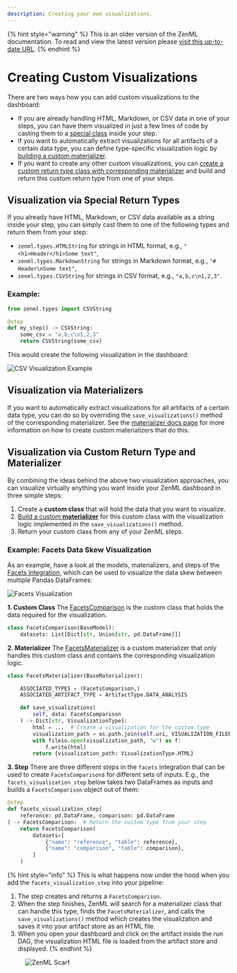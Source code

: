```yaml
---
description: Creating your own visualizations.
---
```


{% hint style="warning" %}
This is an older version of the ZenML documentation. To read and view the latest version please [visit this up-to-date URL](https://docs.zenml.io).
{% endhint %}


# Creating Custom Visualizations

There are two ways how you can add custom visualizations to the dashboard:

* If you are already handling HTML, Markdown, or CSV data in one of your steps, you can have them visualized in just a few lines of code by casting them to a [special class](#visualization-via-special-return-types) inside your step.
* If you want to automatically extract visualizations for all artifacts of a certain data type, you can define type-specific visualization logic by [building a custom materializer](#visualization-via-materializers).
* If you want to create any other custom visualizations, you can [create a custom return type class with corresponding materializer](#visualization-via-custom-return-type-and-materializer) and build and return this custom return type from one of your steps.

## Visualization via Special Return Types

If you already have HTML, Markdown, or CSV data available as a string inside your step, you can simply cast them to one of the following types and return them from your step:

* `zenml.types.HTMLString` for strings in HTML format, e.g., `"<h1>Header</h1>Some text"`,
* `zenml.types.MarkdownString` for strings in Markdown format, e.g., `"# Header\nSome text"`,
* `zenml.types.CSVString` for strings in CSV format, e.g., `"a,b,c\n1,2,3"`.

### Example:

```python
from zenml.types import CSVString

@step
def my_step() -> CSVString:
    some_csv = "a,b,c\n1,2,3"
    return CSVString(some_csv)
```

This would create the following visualization in the dashboard:

![CSV Visualization Example](../../.gitbook/assets/artifact\_visualization\_csv.png)

## Visualization via Materializers

If you want to automatically extract visualizations for all artifacts of a certain data type, you can do so by overriding the `save_visualizations()` method of the corresponding materializer. See the [materializer docs page](../handle-data-artifacts/handle-custom-data-types.md#optional-how-to-visualize-the-artifact) for more information on how to create custom materializers that do this.

## Visualization via Custom Return Type and Materializer

By combining the ideas behind the above two visualization approaches, you can visualize virtually anything you want inside your ZenML dashboard in three simple steps:

1. Create a **custom class** that will hold the data that you want to visualize.
2. [Build a custom **materializer**](../handle-data-artifacts/handle-custom-data-types.md#custom-materializers) for this custom class with the visualization logic implemented in the `save_visualizations()` method.
3. Return your custom class from any of your ZenML steps.

### Example: Facets Data Skew Visualization

As an example, have a look at the models, materializers, and steps of the [Facets Integration](https://sdkdocs.zenml.io/latest/integration\_code\_docs/integrations-facets), which can be used to visualize the data skew between multiple Pandas DataFrames:

![Facets Visualization](../../.gitbook/assets/facets-visualization.png)

**1. Custom Class** The [FacetsComparison](https://sdkdocs.zenml.io/0.42.0/integration\_code\_docs/integrations-facets/#zenml.integrations.facets.models.FacetsComparison) is the custom class that holds the data required for the visualization.

```python
class FacetsComparison(BaseModel):
    datasets: List[Dict[str, Union[str, pd.DataFrame]]]
```

**2. Materializer** The [FacetsMaterializer](https://sdkdocs.zenml.io/0.42.0/integration\_code\_docs/integrations-facets/#zenml.integrations.facets.materializers.facets\_materializer.FacetsMaterializer) is a custom materializer that only handles this custom class and contains the corresponding visualization logic.

```python
class FacetsMaterializer(BaseMaterializer):

    ASSOCIATED_TYPES = (FacetsComparison,)
    ASSOCIATED_ARTIFACT_TYPE = ArtifactType.DATA_ANALYSIS

    def save_visualizations(
        self, data: FacetsComparison
    ) -> Dict[str, VisualizationType]:
        html = ...  # Create a visualization for the custom type 
        visualization_path = os.path.join(self.uri, VISUALIZATION_FILENAME)
        with fileio.open(visualization_path, "w") as f:
            f.write(html)
        return {visualization_path: VisualizationType.HTML}
```

**3. Step** There are three different steps in the `facets` integration that can be used to create `FacetsComparison`s for different sets of inputs. E.g., the `facets_visualization_step` below takes two DataFrames as inputs and builds a `FacetsComparison` object out of them:

```python
@step
def facets_visualization_step(
    reference: pd.DataFrame, comparison: pd.DataFrame
) -> FacetsComparison:  # Return the custom type from your step
    return FacetsComparison(
        datasets=[
            {"name": "reference", "table": reference},
            {"name": "comparison", "table": comparison},
        ]
    )
```

{% hint style="info" %}
This is what happens now under the hood when you add the `facets_visualization_step` into your pipeline:

1. The step creates and returns a `FacetsComparison`.
2. When the step finishes, ZenML will search for a materializer class that can handle this type, finds the `FacetsMaterializer`, and calls the `save_visualizations()` method which creates the visualization and saves it into your artifact store as an HTML file.
3. When you open your dashboard and click on the artifact inside the run DAG, the visualization HTML file is loaded from the artifact store and displayed.
{% endhint %}

<figure><img src="https://static.scarf.sh/a.png?x-pxid=f0b4f458-0a54-4fcd-aa95-d5ee424815bc" alt="ZenML Scarf"><figcaption></figcaption></figure>
